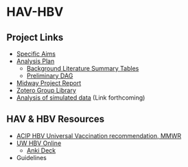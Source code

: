 # HAV-HBV

## Project Links

 * [Specific Aims](https://docs.google.com/document/d/1PHU-UedwdVdDwYvq5eBum4toLxLQaI26Sax6rWe5PFs)
 * [Analysis Plan](https://docs.google.com/document/d/1RyZiTbeU4_1vEOTJoxZg3lX6fmPKfG8fZBU93OOvxww/)
   * [Background Literature Summary Tables](https://docs.google.com/spreadsheets/d/1BLW0Bai2Xx0aYPcSH89l7YnJ9vcafsLcsNDIvUpRyxw/)
   * [Preliminary DAG](http://dagitty.net/dags.html?id=WceJl5)
 * [Midway Project Report](https://docs.google.com/document/d/1US4BvvRcg-SD4s9qq48A8mvzcaz6LsNM1-vDZY9EG04/edit)
 * [Zotero Group Library](https://www.zotero.org/groups/4627956/viral_hepatitis_screening__vaccination)
 * [Analysis of simulated data]() (Link forthcoming)
 
## HAV & HBV Resources
 
 * [ACIP HBV Universal Vaccination recommendation, MMWR](https://www.cdc.gov/mmwr/volumes/71/wr/mm7113a1.htm?s_cid=mm7113a1_w#suggestedcitation)
 * [UW HBV Online](https://www.hepatitisb.uw.edu/)
   * [Anki Deck]()
 * Guidelines
 